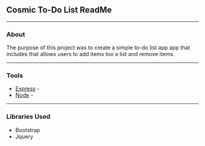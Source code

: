 

## Cosmic To-Do List ReadMe
___
### About

The purpose of this project was to create a simple to-do list app app that includes that allows users to add items too a list and remove items.
___


### Tools
- [Express](https://www.expressjs.com/) - 
- [Node](https://nodejs.org/en/) -
___ 

### Libraries Used
- Bootstrap
- Jquery

